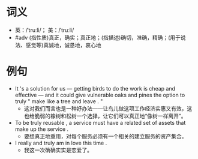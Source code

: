 # 词义
- 英：/ˈtruːli/； 美：/ˈtruːli/
- #adv (指性质)真正，确实；真正地；(指描述)确切，准确，精确；(用于说法、感觉等)真诚地，诚恳地，衷心地
# 例句
- It 's a solution for us — getting birds to do the work is cheap and effective — and it could give vulnerable oaks and pines the option to truly " make like a tree and leave . "
	- 这对我们而言也是一种妤办法——让鸟儿做这项工作经济实惠又有效，这也给脆弱的橡树和松树一个选择，让它们可以真正地“像树一样离开”。
- To be truly reusable , a service must have a related set of assets that make up the service .
	- 要想真正地重用，对每个服务必须有一个相关的建立服务的资产集合。
- I really and truly am in love this time .
	- 我这一次确确实实是恋爱了。
